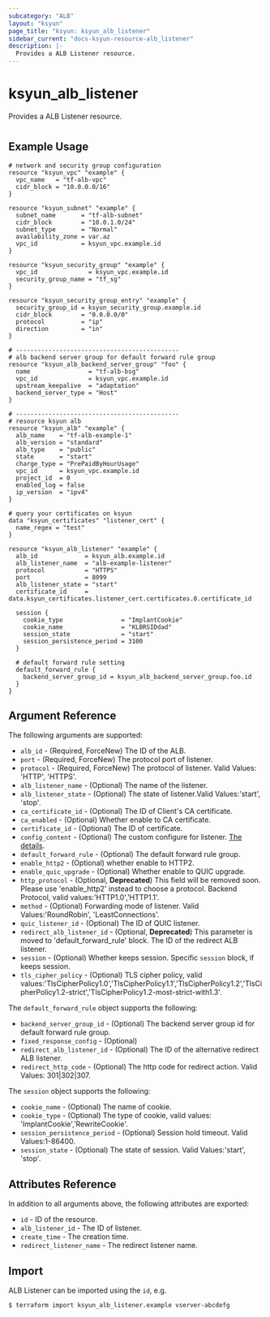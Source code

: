 ```yaml
---
subcategory: "ALB"
layout: "ksyun"
page_title: "ksyun: ksyun_alb_listener"
sidebar_current: "docs-ksyun-resource-alb_listener"
description: |-
  Provides a ALB Listener resource.
---
```


# ksyun_alb_listener

Provides a ALB Listener resource.

#

## Example Usage

```hcl
# network and security group configuration
resource "ksyun_vpc" "example" {
  vpc_name   = "tf-alb-vpc"
  cidr_block = "10.0.0.0/16"
}

resource "ksyun_subnet" "example" {
  subnet_name       = "tf-alb-subnet"
  cidr_block        = "10.0.1.0/24"
  subnet_type       = "Normal"
  availability_zone = var.az
  vpc_id            = ksyun_vpc.example.id
}

resource "ksyun_security_group" "example" {
  vpc_id              = ksyun_vpc.example.id
  security_group_name = "tf_sg"
}

resource "ksyun_security_group_entry" "example" {
  security_group_id = ksyun_security_group.example.id
  cidr_block        = "0.0.0.0/0"
  protocol          = "ip"
  direction         = "in"
}

# ---------------------------------------------
# alb backend server group for default forward rule group
resource "ksyun_alb_backend_server_group" "foo" {
  name                = "tf-alb-bsg"
  vpc_id              = ksyun_vpc.example.id
  upstream_keepalive  = "adaptation"
  backend_server_type = "Host"
}

# ---------------------------------------------
# resource ksyun alb
resource "ksyun_alb" "example" {
  alb_name    = "tf-alb-example-1"
  alb_version = "standard"
  alb_type    = "public"
  state       = "start"
  charge_type = "PrePaidByHourUsage"
  vpc_id      = ksyun_vpc.example.id
  project_id  = 0
  enabled_log = false
  ip_version  = "ipv4"
}

# query your certificates on ksyun
data "ksyun_certificates" "listener_cert" {
  name_regex = "test"
}

resource "ksyun_alb_listener" "example" {
  alb_id             = ksyun_alb.example.id
  alb_listener_name  = "alb-example-listener"
  protocol           = "HTTPS"
  port               = 8099
  alb_listener_state = "start"
  certificate_id     = data.ksyun_certificates.listener_cert.certificates.0.certificate_id

  session {
    cookie_type                = "ImplantCookie"
    cookie_name                = "KLBRSIDdad"
    session_state              = "start"
    session_persistence_period = 3100
  }

  # default forward rule setting
  default_forward_rule {
    backend_server_group_id = ksyun_alb_backend_server_group.foo.id
  }
}
```

## Argument Reference

The following arguments are supported:

* `alb_id` - (Required, ForceNew) The ID of the ALB.
* `port` - (Required, ForceNew) The protocol port of listener.
* `protocol` - (Required, ForceNew) The protocol of listener. Valid Values: 'HTTP', 'HTTPS'.
* `alb_listener_name` - (Optional) The name of the listener.
* `alb_listener_state` - (Optional) The state of listener.Valid Values:'start', 'stop'.
* `ca_certificate_id` - (Optional) The ID of Client's CA certificate.
* `ca_enabled` - (Optional) Whether enable to CA certificate.
* `certificate_id` - (Optional) The ID of certificate.
* `config_content` - (Optional) The custom configure for listener. [The details](https://docs.ksyun.com/documents/42615?type=3).
* `default_forward_rule` - (Optional) The default forward rule group.
* `enable_http2` - (Optional) whether enable to HTTP2.
* `enable_quic_upgrade` - (Optional) Whether enable to QUIC upgrade.
* `http_protocol` - (Optional, **Deprecated**) This field will be removed soon. Please use 'enable_http2' instead to choose a protocol. Backend Protocol, valid values:'HTTP1.0','HTTP1.1'.
* `method` - (Optional) Forwarding mode of listener. Valid Values:'RoundRobin', 'LeastConnections'.
* `quic_listener_id` - (Optional) The ID of QUIC listener.
* `redirect_alb_listener_id` - (Optional, **Deprecated**) This parameter is moved to 'default_forward_rule' block. The ID of the redirect ALB listener.
* `session` - (Optional) Whether keeps session. Specific `session` block, if keeps session.
* `tls_cipher_policy` - (Optional) TLS cipher policy, valid values:'TlsCipherPolicy1.0','TlsCipherPolicy1.1','TlsCipherPolicy1.2','TlsCipherPolicy1.2-strict','TlsCipherPolicy1.2-most-strict-with1.3'.

The `default_forward_rule` object supports the following:

* `backend_server_group_id` - (Optional) The backend server group id for default forward rule group.
* `fixed_response_config` - (Optional) 
* `redirect_alb_listener_id` - (Optional) The ID of the alternative redirect ALB listener.
* `redirect_http_code` - (Optional) The http code for redirect action. Valid Values: 301|302|307.

The `session` object supports the following:

* `cookie_name` - (Optional) The name of cookie.
* `cookie_type` - (Optional) The type of cookie, valid values: 'ImplantCookie','RewriteCookie'.
* `session_persistence_period` - (Optional) Session hold timeout. Valid Values:1-86400.
* `session_state` - (Optional) The state of session. Valid Values:'start', 'stop'.

## Attributes Reference

In addition to all arguments above, the following attributes are exported:

* `id` - ID of the resource.
* `alb_listener_id` - The ID of listener.
* `create_time` - The creation time.
* `redirect_listener_name` - The redirect listener name.


## Import

ALB Listener can be imported using the `id`, e.g.

```
$ terraform import ksyun_alb_listener.example vserver-abcdefg
```

